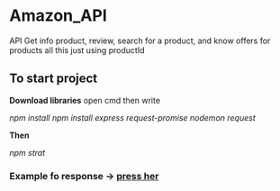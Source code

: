 # Amazon_API
API Get info product, review, search for a product, and know offers for products all this just using productId

## To start project 
**Download libraries** open cmd then write

*npm install npm install express request-promise nodemon request*

**Then**

 *npm strat*
 
 ### Example fo response -> [press her](https://amazon-scraper-new.herokuapp.com/products/B094681RZP)
 
